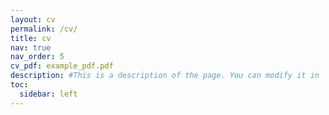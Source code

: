 ```yaml
---
layout: cv
permalink: /cv/
title: cv
nav: true
nav_order: 5
cv_pdf: example_pdf.pdf
description: #This is a description of the page. You can modify it in '_pages/cv.md'. You can also change or remove the top pdf download button.
toc:
  sidebar: left
---
```

